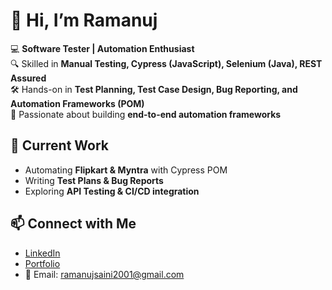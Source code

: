 # 👋 Hi, I’m Ramanuj  

💻 **Software Tester | Automation Enthusiast**  
🔍 Skilled in **Manual Testing, Cypress (JavaScript), Selenium (Java), REST Assured**  
🛠 Hands-on in **Test Planning, Test Case Design, Bug Reporting, and Automation Frameworks (POM)**  
🚀 Passionate about building **end-to-end automation frameworks**  

## 🌟 Current Work  
- Automating **Flipkart & Myntra** with Cypress POM  
- Writing **Test Plans & Bug Reports**  
- Exploring **API Testing & CI/CD integration**  

## 📫 Connect with Me  
- [LinkedIn](www.linkedin.com/in/ramanuj-saini-a45465201)  
- [Portfolio](https://ramanuj2001.github.io/Portfolio/)  
- 📧 Email: ramanujsaini2001@gmail.com  

